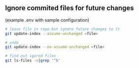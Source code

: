 ## Ignore commited files for future changes
(example .env with sample configuration)

```bash
# leave file in repo but ignore future changes to it
git update-index --assume-unchanged <file>

# undo
git update-index --no-assume-unchanged <file>

# find out igored files
git ls-files -v|grep '^h'
```